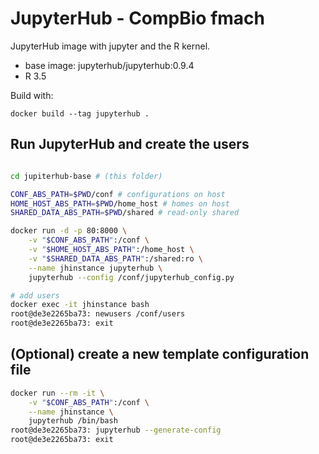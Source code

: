 # JupyterHub - CompBio fmach

JupyterHub image with jupyter and the R kernel.

- base image: jupyterhub/jupyterhub:0.9.4
- R 3.5

Build with:
    
`docker build --tag jupyterhub .`


## Run JupyterHub and create the users

```bash

cd jupiterhub-base # (this folder)

CONF_ABS_PATH=$PWD/conf # configurations on host
HOME_HOST_ABS_PATH=$PWD/home_host # homes on host
SHARED_DATA_ABS_PATH=$PWD/shared # read-only shared

docker run -d -p 80:8000 \
    -v "$CONF_ABS_PATH":/conf \
    -v "$HOME_HOST_ABS_PATH":/home_host \
    -v "$SHARED_DATA_ABS_PATH":/shared:ro \
    --name jhinstance jupyterhub \
    jupyterhub --config /conf/jupyterhub_config.py

# add users
docker exec -it jhinstance bash
root@de3e2265ba73: newusers /conf/users
root@de3e2265ba73: exit
```

## (Optional) create a new template configuration file

```bash
docker run --rm -it \
    -v "$CONF_ABS_PATH":/conf \
    --name jhinstance \
    jupyterhub /bin/bash
root@de3e2265ba73: jupyterhub --generate-config
root@de3e2265ba73: exit
```
